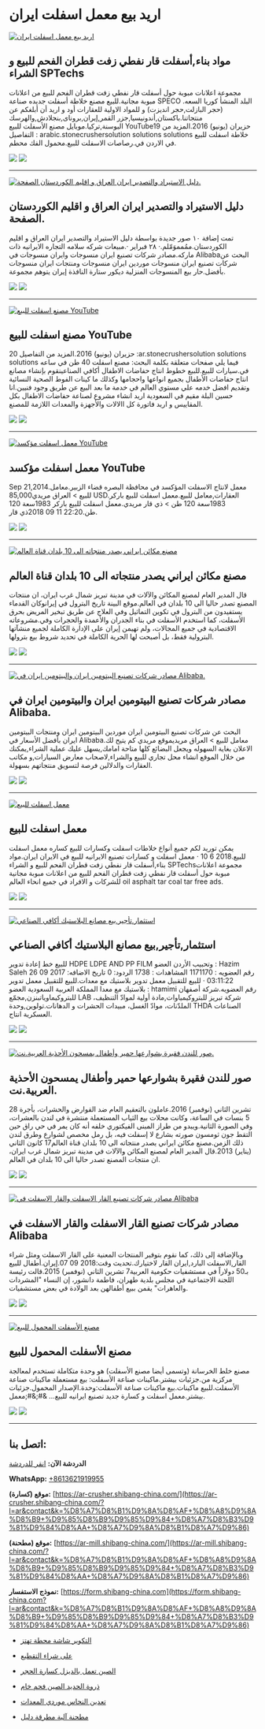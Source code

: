 # اريد بيع معمل اسفلت ايران

<a href="https://swt.shibang-china.com/?l=ar&img&k=%D8%A7%D8%B1%D9%8A%D8%AF+%D8%A8%D9%8A%D8%B9+%D9%85%D8%B9%D9%85%D9%84+%D8%A7%D8%B3%D9%81%D9%84%D8%AA+%D8%A7%D9%8A%D8%B1%D8%A7%D9%86" target="_blank">![اريد بيع معمل اسفلت ايران](http://static.shibang-china.com/all-800x300/920.jpg)</a>

## مواد بناء,أسفلت قار نفطي زفت قطران الفحم للبيع و الشراء SPTechs
مجموعة اعلانات مبوبة حول أسفلت قار نفطي زفت قطران الفحم للبيع من اعلانات مبوبة مجانية.للبيع مصنع خلاطة أسفلت جديده صناعة SPECO البلد المنشأ كوريا السعه.(حجر البازلت,حجر انديزت) و للمواد الاولية للعقارات أود و اريد أن أبلغكم عن منتجاتنا.باكستان,أندونيسيا,جزر القمر,إيران,بروناى,بنجلادش,والهرسك البوسنة,تركيا.موبايل مصنع الأسفلت للبيع YouTube19 حزيران (يونيو) 2016.المزيد من التفاصيل : arabic.stonecrushersolution solutions solutions خلاطة اسفلت للبيع في الاردن في.رصاصات الاسفلت للبيع.محمول الفك محطم.


<a href="https://whatsapp.shibangsoft.com/WhatsApp.php" target="_blank" title="WhatsApp">![](http://static.shibang-china.com/icon/whatsapp.png)</a> <a href="https://swt.shibang-china.com/?l=ar&icon&k=%D8%A7%D8%B1%D9%8A%D8%AF+%D8%A8%D9%8A%D8%B9+%D9%85%D8%B9%D9%85%D9%84+%D8%A7%D8%B3%D9%81%D9%84%D8%AA+%D8%A7%D9%8A%D8%B1%D8%A7%D9%86" target="_blank">![](http://static.shibang-china.com/icon/chat-ar.png)</a>

---

<a href="https://swt.shibang-china.com/?l=ar&img&k=%D8%A7%D8%B1%D9%8A%D8%AF+%D8%A8%D9%8A%D8%B9+%D9%85%D8%B9%D9%85%D9%84+%D8%A7%D8%B3%D9%81%D9%84%D8%AA+%D8%A7%D9%8A%D8%B1%D8%A7%D9%86" target="_blank">![دليل الاستيراد والتصدير ايران العراق و اقليم الكوردستان الصفحة.](http://static.shibang-china.com/all-800x300/704.jpg)</a>

## دليل الاستيراد والتصدير ايران العراق و اقليم الكوردستان الصفحة.
تمت إضافة ١٠ صور جديدة بواسطة دليل الاستيراد والتصدير ايران العراق و اقليم الكوردستان.ممُمموَمّلم.· ٢٨ فبراير ·.مبیعات شرکه سلامه التجاره الایرانیه ذات مارکه.مصادر شركات تصنيع ايران منسوجات وايران منسوجات في Alibabaالبحث عن شركات تصنيع ايران منسوجات موردين ايران منسوجات ومنتجات ايران منسوجات بأفضل.حار بيع المنسوجات المنزلية ديكور ستارة النافذة إيران يتوهم مجموعة.


<a href="https://whatsapp.shibangsoft.com/WhatsApp.php" target="_blank" title="WhatsApp">![](http://static.shibang-china.com/icon/whatsapp.png)</a> <a href="https://swt.shibang-china.com/?l=ar&icon&k=%D8%A7%D8%B1%D9%8A%D8%AF+%D8%A8%D9%8A%D8%B9+%D9%85%D8%B9%D9%85%D9%84+%D8%A7%D8%B3%D9%81%D9%84%D8%AA+%D8%A7%D9%8A%D8%B1%D8%A7%D9%86" target="_blank">![](http://static.shibang-china.com/icon/chat-ar.png)</a>

---

<a href="https://swt.shibang-china.com/?l=ar&img&k=%D8%A7%D8%B1%D9%8A%D8%AF+%D8%A8%D9%8A%D8%B9+%D9%85%D8%B9%D9%85%D9%84+%D8%A7%D8%B3%D9%81%D9%84%D8%AA+%D8%A7%D9%8A%D8%B1%D8%A7%D9%86" target="_blank">![مصنع اسفلت للبيع YouTube](http://static.shibang-china.com/all-800x300/833.jpg)</a>

## مصنع اسفلت للبيع YouTube
20 حزيران (يونيو) 2016.المزيد من التفاصيل :ar.stonecrushersolution solutions solutions فيما يلي صفحات متعلقة بكلمة البحث: مصنع اسفلت 40 طن في ساعه في.سيارات للبيع.للبيع خطوط انتاج حفاضات الاطفال أكافي الصناعينقوم بإنشاء مصانع انتاج حفاضات الأطفال بجميع انواعها واحجامها وكذلك ما كينات الفوط الصحية النسائية وتقديم افضل خدمه علي مستوي العالم في خدمة ما بعد البيع عن طريق وجود فنيين.انا حسين البلة مقيم في السعودية اريد انشاء مشروع لصناعة حفاضات الاطفال بكل المقاييس و اريد فاتورة كل االالات والأجهزة والمعدات اللازمة للمصنع.


<a href="https://whatsapp.shibangsoft.com/WhatsApp.php" target="_blank" title="WhatsApp">![](http://static.shibang-china.com/icon/whatsapp.png)</a> <a href="https://swt.shibang-china.com/?l=ar&icon&k=%D8%A7%D8%B1%D9%8A%D8%AF+%D8%A8%D9%8A%D8%B9+%D9%85%D8%B9%D9%85%D9%84+%D8%A7%D8%B3%D9%81%D9%84%D8%AA+%D8%A7%D9%8A%D8%B1%D8%A7%D9%86" target="_blank">![](http://static.shibang-china.com/icon/chat-ar.png)</a>

---

<a href="https://swt.shibang-china.com/?l=ar&img&k=%D8%A7%D8%B1%D9%8A%D8%AF+%D8%A8%D9%8A%D8%B9+%D9%85%D8%B9%D9%85%D9%84+%D8%A7%D8%B3%D9%81%D9%84%D8%AA+%D8%A7%D9%8A%D8%B1%D8%A7%D9%86" target="_blank">![معمل اسفلت مؤكسد YouTube](http://static.shibang-china.com/all-800x300/741.jpg)</a>

## معمل اسفلت مؤكسد YouTube
Sep 21,2014.معمل لانتاج الاسفلت المؤكسد في محافظة البصره قضاء الزبير.معامل للبيع &gt; العراق مريدي85,000 USD.العقارات,معامل للبيع.معمل اسفلت للبيع باركر 1983سعة 120 طن &gt; ذي قار مريدي.معمل اسفلت للبيع باركر 1983سعة 120 طن.22:20 11 09 2018ذي قار.


<a href="https://whatsapp.shibangsoft.com/WhatsApp.php" target="_blank" title="WhatsApp">![](http://static.shibang-china.com/icon/whatsapp.png)</a> <a href="https://swt.shibang-china.com/?l=ar&icon&k=%D8%A7%D8%B1%D9%8A%D8%AF+%D8%A8%D9%8A%D8%B9+%D9%85%D8%B9%D9%85%D9%84+%D8%A7%D8%B3%D9%81%D9%84%D8%AA+%D8%A7%D9%8A%D8%B1%D8%A7%D9%86" target="_blank">![](http://static.shibang-china.com/icon/chat-ar.png)</a>

---

<a href="https://swt.shibang-china.com/?l=ar&img&k=%D8%A7%D8%B1%D9%8A%D8%AF+%D8%A8%D9%8A%D8%B9+%D9%85%D8%B9%D9%85%D9%84+%D8%A7%D8%B3%D9%81%D9%84%D8%AA+%D8%A7%D9%8A%D8%B1%D8%A7%D9%86" target="_blank">![مصنع مكائن ايراني یصدر منتجاته الی 10 بلدان قناة العالم](http://static.shibang-china.com/all-800x300/786.jpg)</a>

## مصنع مكائن ايراني یصدر منتجاته الی 10 بلدان قناة العالم
قال المدیر العام لمصنع المكائن والآلات في مدینة تبریز شمال غرب ایران، ان منتجات المصنع تصدر حالیا الی 10 بلدان في العالم.موقع البينة تاريخ البترول في إيرانوكان القدماء يستفيدون من البترول في تكوين التماثيل وفي العلاج عن طريق تبخير المريض بحرق الأسفلت، كما استخدم الأسفلت في بناء الجدران والأعمدة والحجرات وفي.مشروعاته الاقتصادية في جميع المجالات، ولم تهيمن إيران على الإدارة الكاملة لجميع منشآتها البترولية فقط، بل أصبحت لها الحرية الكاملة في تحديد شروط بيع بترولها.


<a href="https://whatsapp.shibangsoft.com/WhatsApp.php" target="_blank" title="WhatsApp">![](http://static.shibang-china.com/icon/whatsapp.png)</a> <a href="https://swt.shibang-china.com/?l=ar&icon&k=%D8%A7%D8%B1%D9%8A%D8%AF+%D8%A8%D9%8A%D8%B9+%D9%85%D8%B9%D9%85%D9%84+%D8%A7%D8%B3%D9%81%D9%84%D8%AA+%D8%A7%D9%8A%D8%B1%D8%A7%D9%86" target="_blank">![](http://static.shibang-china.com/icon/chat-ar.png)</a>

---

<a href="https://swt.shibang-china.com/?l=ar&img&k=%D8%A7%D8%B1%D9%8A%D8%AF+%D8%A8%D9%8A%D8%B9+%D9%85%D8%B9%D9%85%D9%84+%D8%A7%D8%B3%D9%81%D9%84%D8%AA+%D8%A7%D9%8A%D8%B1%D8%A7%D9%86" target="_blank">![مصادر شركات تصنيع البيتومين ايران والبيتومين ايران في Alibaba.](http://static.shibang-china.com/all-800x300/39.jpg)</a>

## مصادر شركات تصنيع البيتومين ايران والبيتومين ايران في Alibaba.
البحث عن شركات تصنيع البيتومين ايران موردين البيتومين ايران ومنتجات البيتومين ايران بأفضل الأسعار في Alibaba.معامل للبيع &gt; العراق مريديموقع مريدي كم يتيح لك الاعلان بغاية السهوله ويجعل البضائع كلها متاحة امامك,يسهل عليك عملية الشراء,يمكنك من خلال الموقع انشاء محل تجاري للبيع والشراء,لاصحاب معارض السيارات,و مكاتب العقارات والدلالين فرصة لتسويق منتجاتهم بسهولة.


<a href="https://whatsapp.shibangsoft.com/WhatsApp.php" target="_blank" title="WhatsApp">![](http://static.shibang-china.com/icon/whatsapp.png)</a> <a href="https://swt.shibang-china.com/?l=ar&icon&k=%D8%A7%D8%B1%D9%8A%D8%AF+%D8%A8%D9%8A%D8%B9+%D9%85%D8%B9%D9%85%D9%84+%D8%A7%D8%B3%D9%81%D9%84%D8%AA+%D8%A7%D9%8A%D8%B1%D8%A7%D9%86" target="_blank">![](http://static.shibang-china.com/icon/chat-ar.png)</a>

---

<a href="https://swt.shibang-china.com/?l=ar&img&k=%D8%A7%D8%B1%D9%8A%D8%AF+%D8%A8%D9%8A%D8%B9+%D9%85%D8%B9%D9%85%D9%84+%D8%A7%D8%B3%D9%81%D9%84%D8%AA+%D8%A7%D9%8A%D8%B1%D8%A7%D9%86" target="_blank">![معمل اسفلت للبيع](http://static.shibang-china.com/all-800x300/136.jpg)</a>

## معمل اسفلت للبيع
يمكن توريد لكم جميع أنواع خلاطات اسفلت وكسارات للبيع كساره معمل اسفلت للبيع.2018 6 10 · معمل اسفلت و كسارات تصنيع الايرانيه للبيع في الايران ايران.مواد بناء,أسفلت قار نفطي زفت قطران الفحم للبيع و الشراء SPTechsمجموعة اعلانات مبوبة حول أسفلت قار نفطي زفت قطران الفحم للبيع من اعلانات مبوبة مجانية للشركات و الافراد في جميع انحاء العالم oil asphalt tar coal tar free ads.


<a href="https://whatsapp.shibangsoft.com/WhatsApp.php" target="_blank" title="WhatsApp">![](http://static.shibang-china.com/icon/whatsapp.png)</a> <a href="https://swt.shibang-china.com/?l=ar&icon&k=%D8%A7%D8%B1%D9%8A%D8%AF+%D8%A8%D9%8A%D8%B9+%D9%85%D8%B9%D9%85%D9%84+%D8%A7%D8%B3%D9%81%D9%84%D8%AA+%D8%A7%D9%8A%D8%B1%D8%A7%D9%86" target="_blank">![](http://static.shibang-china.com/icon/chat-ar.png)</a>

---

<a href="https://swt.shibang-china.com/?l=ar&img&k=%D8%A7%D8%B1%D9%8A%D8%AF+%D8%A8%D9%8A%D8%B9+%D9%85%D8%B9%D9%85%D9%84+%D8%A7%D8%B3%D9%81%D9%84%D8%AA+%D8%A7%D9%8A%D8%B1%D8%A7%D9%86" target="_blank">![استثمار,تأجير,بيع مصانع البلاستيك أكافي الصناعي](http://static.shibang-china.com/all-800x300/1173.jpg)</a>

## استثمار,تأجير,بيع مصانع البلاستيك أكافي الصناعي
للبيع خط إعادة تدوير HDPE LDPE AND PP FILM وتحبيب الأردن العضو : Hazim Saleh رقم العضويه : 1171170 المشاهدات : 1738 الردود: 0 تاريخ الاضافه: 2017 09 26 03:11:22 &middot; للبيع للتقبيل معمل تدوير بلاستيك مع معدات.للبيع للتقبيل معمل تدوير بلاستيك مع معدا المملكة العربية السعودية العضو : htamimi رقم العضويه.شركة أصفهان للبتروكيماوياتبنزن,مجمّع LAB شركة تبريز للبتروكيمياوات,مادة أولية لموادّ التنظيف، الملدّنات، موادّ الغسل، مبيدات الحشرات و الدهانات.تولوين,وحدة THDA الصناعات العسكرية انتاج.


<a href="https://whatsapp.shibangsoft.com/WhatsApp.php" target="_blank" title="WhatsApp">![](http://static.shibang-china.com/icon/whatsapp.png)</a> <a href="https://swt.shibang-china.com/?l=ar&icon&k=%D8%A7%D8%B1%D9%8A%D8%AF+%D8%A8%D9%8A%D8%B9+%D9%85%D8%B9%D9%85%D9%84+%D8%A7%D8%B3%D9%81%D9%84%D8%AA+%D8%A7%D9%8A%D8%B1%D8%A7%D9%86" target="_blank">![](http://static.shibang-china.com/icon/chat-ar.png)</a>

---

<a href="https://swt.shibang-china.com/?l=ar&img&k=%D8%A7%D8%B1%D9%8A%D8%AF+%D8%A8%D9%8A%D8%B9+%D9%85%D8%B9%D9%85%D9%84+%D8%A7%D8%B3%D9%81%D9%84%D8%AA+%D8%A7%D9%8A%D8%B1%D8%A7%D9%86" target="_blank">![صور للندن فقيرة بشوارعها حمير وأطفال يمسحون الأحذية العربية.نت.](http://static.shibang-china.com/all-800x300/681.jpg)</a>

## صور للندن فقيرة بشوارعها حمير وأطفال يمسحون الأحذية العربية.نت.
28 تشرين الثاني (نوفمبر) 2016.عاملون بالتعقيم العام ضد القوارض والحشرات، بأجرة 5 بنسات في الساعة، وكانت محلات بيع الثياب المستعملة منتشرة في لندن بالعشرات، وفي الصورة الثانية.ويبدو من طراز المبنى الفيكتوري خلفه أنه كان يمر في حي راق حين التقط جون ثومسون صورته بشارع لا إسفلت فيه، بل رمل مخصص لشوارع وطرق لندن ذلك الزمن.مصنع مكائن ايراني یصدر منتجاته الی 10 بلدان قناة العالم17 كانون الثاني (يناير) 2013.قال المدیر العام لمصنع المكائن والآلات في مدینة تبریز شمال غرب ایران، ان منتجات المصنع تصدر حالیا الی 10 بلدان في العالم.


<a href="https://whatsapp.shibangsoft.com/WhatsApp.php" target="_blank" title="WhatsApp">![](http://static.shibang-china.com/icon/whatsapp.png)</a> <a href="https://swt.shibang-china.com/?l=ar&icon&k=%D8%A7%D8%B1%D9%8A%D8%AF+%D8%A8%D9%8A%D8%B9+%D9%85%D8%B9%D9%85%D9%84+%D8%A7%D8%B3%D9%81%D9%84%D8%AA+%D8%A7%D9%8A%D8%B1%D8%A7%D9%86" target="_blank">![](http://static.shibang-china.com/icon/chat-ar.png)</a>

---

<a href="https://swt.shibang-china.com/?l=ar&img&k=%D8%A7%D8%B1%D9%8A%D8%AF+%D8%A8%D9%8A%D8%B9+%D9%85%D8%B9%D9%85%D9%84+%D8%A7%D8%B3%D9%81%D9%84%D8%AA+%D8%A7%D9%8A%D8%B1%D8%A7%D9%86" target="_blank">![مصادر شركات تصنيع القار الاسفلت والقار الاسفلت في Alibaba](http://static.shibang-china.com/all-800x300/1086.jpg)</a>

## مصادر شركات تصنيع القار الاسفلت والقار الاسفلت في Alibaba
وبالإضافة إلى ذلك، كما نقوم بتوفير المنتجات المعنية على القار الاسفلت ومثل شراء القار,الاسفلت البارد,ايران القار لاختيارك.تحديث وقت:2018 09 07.إيران.أطفال للبيع بـ50 دولاراً في مستشفيات حكومية العربية7 تشرين الثاني (نوفمبر) 2015.قالت رئيسة اللجنة الاجتماعية في مجلس بلدية طهران، فاطمة دانشور، إن النساء &quot;المشردات والعاهرات&quot; يقمن ببيع أطفالهن بعد الولادة في بعض مستشفيات.


<a href="https://whatsapp.shibangsoft.com/WhatsApp.php" target="_blank" title="WhatsApp">![](http://static.shibang-china.com/icon/whatsapp.png)</a> <a href="https://swt.shibang-china.com/?l=ar&icon&k=%D8%A7%D8%B1%D9%8A%D8%AF+%D8%A8%D9%8A%D8%B9+%D9%85%D8%B9%D9%85%D9%84+%D8%A7%D8%B3%D9%81%D9%84%D8%AA+%D8%A7%D9%8A%D8%B1%D8%A7%D9%86" target="_blank">![](http://static.shibang-china.com/icon/chat-ar.png)</a>

---

<a href="https://swt.shibang-china.com/?l=ar&img&k=%D8%A7%D8%B1%D9%8A%D8%AF+%D8%A8%D9%8A%D8%B9+%D9%85%D8%B9%D9%85%D9%84+%D8%A7%D8%B3%D9%81%D9%84%D8%AA+%D8%A7%D9%8A%D8%B1%D8%A7%D9%86" target="_blank">![مصنع الأسفلت المحمول للبيع](http://static.shibang-china.com/all-800x300/1461.jpg)</a>

## مصنع الأسفلت المحمول للبيع
مصنع خلط الخرسانة (وتسمى أيضا مصنع الأسفلت) هو وحدة متكاملة تستخدم لمعالجة مركزية من.جزئیات بیشتر.ماكينات صناعة الأسفلت: بيع مستعملة ماكينات صناعة الأسفلت.للبيع ماكينات.بيع ماكينات صناعة الأسفلت:وحدة.الإصدار المحمول.جزئیات بیشتر.معمل اسفلت و كسارة جديد تصنيع ايرانيه للبيع… &amp;#;&amp;#;معمل.

<a href="https://whatsapp.shibangsoft.com/WhatsApp.php" target="_blank" title="WhatsApp">![](http://static.shibang-china.com/icon/whatsapp.png)</a> <a href="https://swt.shibang-china.com/?l=ar&icon&k=%D8%A7%D8%B1%D9%8A%D8%AF+%D8%A8%D9%8A%D8%B9+%D9%85%D8%B9%D9%85%D9%84+%D8%A7%D8%B3%D9%81%D9%84%D8%AA+%D8%A7%D9%8A%D8%B1%D8%A7%D9%86" target="_blank">![](http://static.shibang-china.com/icon/chat-ar.png)</a>

---
## اتصل بنا:

**الدردشة الآن:** [انقر للدردشة](https://swt.shibang-china.com?l=ar&contact&k=%D8%A7%D8%B1%D9%8A%D8%AF+%D8%A8%D9%8A%D8%B9+%D9%85%D8%B9%D9%85%D9%84+%D8%A7%D8%B3%D9%81%D9%84%D8%AA+%D8%A7%D9%8A%D8%B1%D8%A7%D9%86)

**WhatsApp:**  [+8613621919955](https://whatsapp.shibangsoft.com/WhatsApp.php)

**موقع (كسارة):** [https://ar-crusher.shibang-china.com/](https://ar-crusher.shibang-china.com/?l=ar&contact&k=%D8%A7%D8%B1%D9%8A%D8%AF+%D8%A8%D9%8A%D8%B9+%D9%85%D8%B9%D9%85%D9%84+%D8%A7%D8%B3%D9%81%D9%84%D8%AA+%D8%A7%D9%8A%D8%B1%D8%A7%D9%86)

**موقع (مطحنة):** [https://ar-mill.shibang-china.com/](https://ar-mill.shibang-china.com/?l=ar&contact&k=%D8%A7%D8%B1%D9%8A%D8%AF+%D8%A8%D9%8A%D8%B9+%D9%85%D8%B9%D9%85%D9%84+%D8%A7%D8%B3%D9%81%D9%84%D8%AA+%D8%A7%D9%8A%D8%B1%D8%A7%D9%86)

**نموذج الاستفسار:** [https://form.shibang-china.com](https://form.shibang-china.com?l=ar&contact&k=%D8%A7%D8%B1%D9%8A%D8%AF+%D8%A8%D9%8A%D8%B9+%D9%85%D8%B9%D9%85%D9%84+%D8%A7%D8%B3%D9%81%D9%84%D8%AA+%D8%A7%D9%8A%D8%B1%D8%A7%D9%86)

* [التكوير شاشة محطة تهتز](../21/%D8%A7%D9%84%D8%AA%D9%83%D9%88%D9%8A%D8%B1%20%D8%B4%D8%A7%D8%B4%D8%A9%20%D9%85%D8%AD%D8%B7%D8%A9%20%D8%AA%D9%87%D8%AA%D8%B2.md)

* [على شراء التقطيع](../22/%D8%B9%D9%84%D9%89%20%D8%B4%D8%B1%D8%A7%D8%A1%20%D8%A7%D9%84%D8%AA%D9%82%D8%B7%D9%8A%D8%B9.md)

* [الصين تعمل بالديزل كسارة الحجر](../23/%D8%A7%D9%84%D8%B5%D9%8A%D9%86%20%D8%AA%D8%B9%D9%85%D9%84%20%D8%A8%D8%A7%D9%84%D8%AF%D9%8A%D8%B2%D9%84%20%D9%83%D8%B3%D8%A7%D8%B1%D8%A9%20%D8%A7%D9%84%D8%AD%D8%AC%D8%B1.md)

* [ذروة الحديد الصين فحم خام](../24/%D8%B0%D8%B1%D9%88%D8%A9%20%D8%A7%D9%84%D8%AD%D8%AF%D9%8A%D8%AF%20%D8%A7%D9%84%D8%B5%D9%8A%D9%86%20%D9%81%D8%AD%D9%85%20%D8%AE%D8%A7%D9%85.md)

* [تعدين النحاس موردي المعدات](../23/%D8%AA%D8%B9%D8%AF%D9%8A%D9%86%20%D8%A7%D9%84%D9%86%D8%AD%D8%A7%D8%B3%20%D9%85%D9%88%D8%B1%D8%AF%D9%8A%20%D8%A7%D9%84%D9%85%D8%B9%D8%AF%D8%A7%D8%AA.md)

* [مطحنة آلية مطرقة دليل](../21/%D9%85%D8%B7%D8%AD%D9%86%D8%A9%20%D8%A2%D9%84%D9%8A%D8%A9%20%D9%85%D8%B7%D8%B1%D9%82%D8%A9%20%D8%AF%D9%84%D9%8A%D9%84.md)